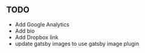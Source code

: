 ## TODO

- Add Google Analytics
- Add bio
- Add Dropbox link
- update gatsby images to use gatsby image plugin
